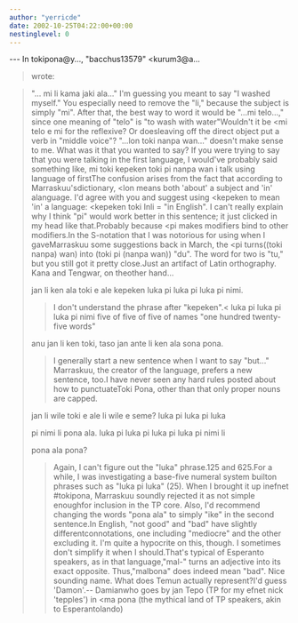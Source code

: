 ```yaml
---
author: "yerricde"
date: 2002-10-25T04:22:00+00:00
nestinglevel: 0
---
```

\---
 In tokipona@y..., "bacchus13579" <kurum3@a...
> wrote:

> "... mi li kama jaki ala..." I'm guessing you meant to say "I
> washed myself." You especially need to remove the "li," because
> the subject is simply "mi". After that, the best way to word
> it would be "...mi telo...," since one meaning of "telo" is
> "to wash with water"Wouldn't it be <mi telo e mi
> for the reflexive? Or doesleaving off the direct object put a verb in "middle voice"?
> "...lon toki nanpa wan..." doesn't make sense to me. What was
> it that you wanted to say? If you were trying to say that you
> were talking in the first language, I would've probably said
> something like,
> mi toki kepeken toki pi nanpa wan
> i talk using language of firstThe confusion arises from the fact that according to Marraskuu'sdictionary, <lon
> means both 'about' a subject and 'in' alanguage. I'd agree with you and suggest using <kepeken
>to mean 'in' a language: <kepeken toki Inli
> = "in English".
> I can't really explain why I think "pi" would work better in
> this sentence; it just clicked in my head like that.Probably because <pi
> makes modifiers bind to other modifiers.In the S-notation that I was notorious for using when I gaveMarraskuu some suggestions back in March, the <pi
> turns((toki nanpa) wan) into (toki pi (nanpa wan))
> "du". The word for two is "tu," but you still got it pretty close.Just an artifact of Latin orthography. Kana and Tengwar, on theother hand...
> 
> jan li ken ala toki e ale kepeken luka pi luka pi luka pi nimi.
>> I don't understand the phrase after "kepeken".< luka pi luka pi luka pi nimi 
> five of five of five of names "one hundred twenty-five words"
> 
> anu jan li ken toki, taso jan ante li ken ala sona pona.
>> I generally start a new sentence when I want to say
> "but..." Marraskuu, the creator of the language, prefers
> a new sentence, too.I have never seen any hard rules posted about how to punctuateToki Pona, other than that only proper nouns are capped.
> 
> jan li wile toki e ale li wile e seme? luka pi luka pi luka
> 
> pi nimi li pona ala. luka pi luka pi luka pi luka pi nimi li
> 
> pona ala pona?
>> Again, I can't figure out the "luka" phrase.125 and 625.For a while, I was investigating a base-five numeral system builton phrases such as "luka pi luka" (25). When I brought it up inefnet #tokipona, Marraskuu soundly rejected it as not simple enoughfor inclusion in the TP core.
> Also, I'd recommend changing the words "pona ala"
> to simply "ike" in the second sentence.In English, "not good" and "bad" have slightly differentconnotations, one including "mediocre" and the other excluding it.
> I'm quite a hypocrite on this, though. I sometimes don't
> simplify it when I should.That's typical of Esperanto speakers, as in that language,"mal-" turns an adjective into its exact opposite. Thus,"malbona" does indeed mean "bad".
> Nice sounding name. What does Temun actually represent?I'd guess 'Damon'.--
Damianwho goes by jan Tepo (TP for my efnet nick 'tepples') in <ma pona
>(the mythical land of TP speakers, akin to Esperantolando)